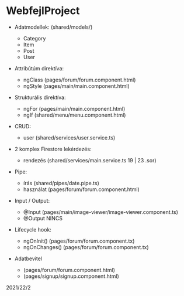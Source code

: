 # WebfejlProject

- Adatmodellek: (shared/models/)
  - Category
  - Item
  - Post
  - User

- Attribútúm direktíva:
  - ngClass (pages/forum/forum.component.html)
  - ngStyle (pages/main/main.component.html)

- Strukturális direktíva:
  - ngFor (pages/main/main.component.html)
  - ngIf (shared/menu/menu.component.html)

- CRUD:
  - user (shared/services/user.service.ts)

- 2 komplex Firestore lekérdezés:
  - rendezés (shared/services/main.service.ts 19 | 23 .sor)

- Pipe:
  - írás (shared/pipes/date.pipe.ts)
  - használat (pages/forum/forum.component.html)

- Input / Output:
  - @Input (pages/main/image-viewer/image-viewer.component.ts)
  - @Output NINCS

- Lifecycle hook:
  - ngOnInit() (pages/forum/forum.component.tx)
  - ngOnChanges() (pages/forum/forum.component.tx)

- Adatbevitel
  - (pages/forum/forum.component.html)
  - (pages/signup/signup.component.html)

2021/22/2
